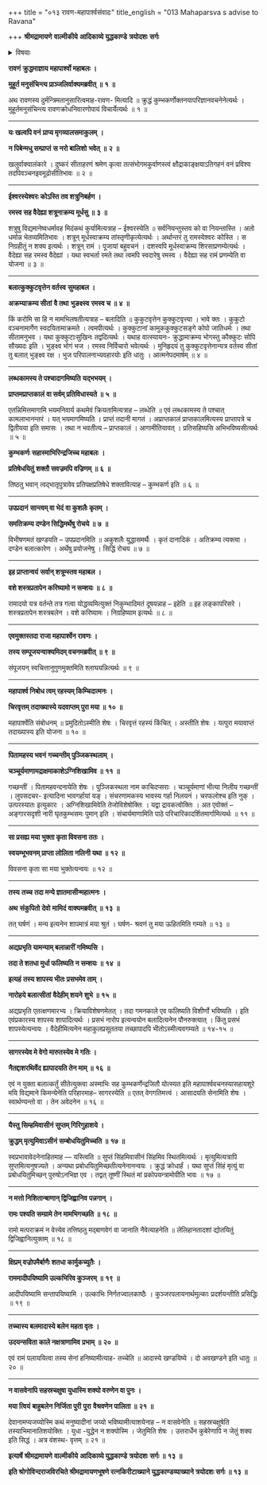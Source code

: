 +++
title = "०१३ रावण-महापार्श्वसंवादः"
title_english = "013 Mahaparsva s advise to Ravana"

+++
**श्रीमद्रामायणे** **वाल्मीकीये** **आदिकाव्ये युद्धकाण्डे** **त्रयोदशः** **सर्गः**


<details><summary>विषयाः</summary>

महापार्थेन कुंभकर्णवचनाकर्णन कुपितरावणप्रहर्षणाय सदृष्टान्तोपन्यासं बलात्कारेणसीतोपभोगचोदना ॥ १ ॥ रावणेन सश्लाघंतंप्रति स्वकृत पुञ्जकस्थलीहठोपभोग लब्धब्रह्मशापस्यहठोपभोगप्रतिबन्धकस्वनिवेदनपूर्वकं रामजयेकुंभकर्णादिनियोजनसूचकत द्वचनोत्तरतयास्वपराक्रमवर्णन पूर्वक मितरनैरपेक्ष्येण स्वस्यरामादिपराजयसामर्थ्योक्तिः ॥ २ ॥

</details>


**रावणं** **क्रुद्धमाज्ञाय महापार्श्वो महाबलः ।**

**मुहूर्त मनुसंचिन्त्य प्राञ्जलिर्वाक्यमब्रवीत् ॥** **१** **॥**

अथ रावणस्य दुर्मन्त्रिमतानुसारित्वमाह-रावण- मित्यादि ॥ क्रुद्धं कुम्भकर्णोक्तनयापरिज्ञानवचनेनेत्यर्थः । मुहूर्तमनुसंचिन्त्य रावणक्रोधनिवारणोपायं विचार्येत्यर्थः ॥ १ ॥

****

**यः खल्वपि वनं** **प्राप्य मृगव्यालसमाकुलम्** **।**

**न पिबेन्मधु सम्प्राप्तं** **स नरो बालिशो** **भवेत्** **॥** **२** **॥**

खलुर्वाक्यालंकारे । दुष्करं सीताहरणं श्रमेण कृत्वा तत्संभोगमकुर्वाणस्त्वं क्षौद्राकाङ्क्षयाऽतिगहनं वनं प्रविश्य तदपिवञ्चनइवमूढोसीतिभावः ॥ २ ॥

****

**ईश्वरस्येश्वरः कोऽस्ति तव शत्रुनिबर्हण ।**

**रमस्व सह वैदेह्या शत्रूनाक्रम्य मूर्धसु ॥** **३** **॥**

शत्रुषु विद्यमानेष्वधर्मावह मिदंकथं कुर्यामित्यत्राह – ईश्वरस्येति ॥ सर्वनियन्तुस्तव को वा नियन्तास्ति । अतो धर्मान्न भेतव्यमितिभावः । शत्रून् मूर्धस्वाक्रम्य तांस्तृणीकृत्येत्यर्थः । अर्थान्तरं तु रामस्येश्वरः कोस्ति । स निग्रहीतुं न शक्य इत्यर्थः । शत्रून् रामं । पूजायां बहुवचनं । दशस्वपि मूर्धस्वाक्रम्य शिरसाप्रणम्येत्यर्थः । वैदेह्या सह रमस्व वैदेह्यां । यथा स्वभर्ता रमते तथा त्वमपि स्वदारेषु रमस्व । वैदेह्या सह रामं प्रणम्येति वा योजना ॥ ३ ॥

****

**बलात्कुक्कुटवृत्तेन वर्तस्व** **सुमहाबल ।**

**अक्रम्याक्रम्य सीतां** **वै तथा** **भुङक्ष्स्व** **रमस्व च ॥** **४** **॥**

किं करोमि सा हि न मामभिलषतीत्यत्राह – बलादिति ॥ कुकुटवृत्तेन कुक्कुटवृत्त्या । भावे क्तः । कुकुटो वञ्चनामार्गेण स्वदयितामाक्रमते । त्वमपीत्यर्थः । कुक्कुटानां कामुककुक्कुटसङ्गे कोपो जातिधर्मः । तथा सीतामनुभव । यथा कुक्कुटाःसुखिनः तद्वदित्यर्थः । यथाह वात्स्यायनः- क्रुद्धामाक्रम्य भोगस्तु कौक्कुटः सोपि सौख्यदः इति । भुङ्क्ष्व भोगं भज । रमस्व निर्विचारो भवेत्यर्थः । मुनिहृदयं तु कुक्कुटवृत्तेनान्यत्र वर्तस्व सीतां तु बलात् भुङ्क्ष्व रक्ष । भुज परिपालनाभ्यवहारयोः इति धातुः । आत्मनेपदमार्षम् ॥ ४ ॥

****

**लब्धकामस्य ते पश्चादागमिष्यति** **यद्भभयम् ।**

**प्राप्तमप्राप्तकालं** **वा सर्वम् प्रतिविधास्यते ॥** **५** **॥**

एतन्निमित्तमागामि भयमनिवार्य कथमेवं क्रियतामित्यत्राह – लब्धेति ॥ एवं लब्धकामस्य ते पश्चात् कामलाभानन्तरं । यत् भयमागमिष्यति । प्राप्तं तदानी मागतं । अप्राप्तकालं प्राप्तकालमित्यस्य प्राप्तापत्रे च द्वितीयया इति समासः । तथा न भवतीत्य – प्राप्तकालं । आगामीतियावत् । प्रतिसहिष्यसि अभिभविष्यसीत्यर्थः ॥ ५ ॥

**कुम्भकर्णः सहास्माभिरिन्द्रजिच्च महाबलः ।**

**प्रतिषेधयितुं** **शक्तौ सवज्रमपि वज्रिणम् ॥** **६** **॥**

तिष्ठतु भवान् त्वद्भातृपुत्रावेव प्रतिपक्षप्रतिषेधे शक्तावित्याह – कुम्भकर्ण इति ॥ ६ ॥

****

**उपप्रदानं** **सान्त्वम् वा भेदं** **वा कुशलैः कृतम् ।**

**समतिक्रम्य दण्डेन सिद्धिमर्थेषु रोचये ॥** **७** **॥**

विभीषणमतं खण्डयति – उपप्रदानमिति ॥ अकुशलैः युद्धासमर्थैः । कृतं दानादिकं । अतिक्रम्य त्यक्त्वा । दण्डेन बलात्कारेण । अर्थेषु प्रयोजनेषु । सिद्धिं रोचय ॥ ७ ॥

****

**इह प्राप्तान्वयं** **सर्वान् शत्रूम्स्तव महाबल ।**

**वशे शस्त्रप्रतापेन करिष्यामो न सम्शयः ॥** **८** **॥**

रामादयो यत्र वर्तन्ते तत्र गत्वा योद्धव्यमित्युक्तं निकुम्भादिमतं दूषयन्नाह – इहेति ॥ इह लङ्कापरिसरे । शस्त्रप्रतापेन शस्त्रबलेन । वशे करिष्यामः । निग्रहिष्याम इत्यर्थः ॥ ८ ॥

****

**एवमुक्तस्तदा राजा महापार्श्वेन रावणः ।**

**तस्य सम्पूजयन्वाक्यमिदम् वचनमब्रवीत् ॥** **९** **॥**

संपूजयन् स्वचित्तानुगुणमुक्तमिति श्लाघयन्नित्यर्थः ॥ ९ ॥

****

**महापार्श्व निबोध त्वम् रहस्यम् किम्चिदात्मनः ।**

**चिरवृत्तम् तदाख्यास्ये यदवाप्तम् पुरा मया ॥** **१०** **॥**

महापार्श्वेति संबोधनम् ॥ प्रमुदितोऽस्मीति शेषः । चिरवृत्तं रहस्यं किंचित् । अस्तीति शेषः । यत्पुरा मयावाप्तं तदाख्यास्य इति योजना ॥ १० ॥

****

**पितामहस्य भवनं** **गच्चन्तीम् पुञ्जिकस्थलाम् ।**

**चञ्चूर्यमाणामद्राक्षमाकाशेऽग्निशिखामिव ॥** **११** **॥**

गच्छन्तीं । पितामहवन्दनायेति शेषः । पुञ्जिकस्थला नाम काचिदप्सराः । चञ्चूर्यमाणां भीत्या निलीय गच्छन्तीं । लुपसदचर- इत्यादिना भावगर्हायां यङ् । संचरणामकस्य भावस्य गर्हा निलयनं । चरफलोश्च इति नुक् । उत्परस्यातः इत्युकारः । अग्निशिखामिवेति तेजोविशेषोक्तिः । यद्वा द्रावकत्वोक्तिः । अत एवोक्तं – अङ्गारसदृशी नारी घृतकुम्भसमः पुमान् इति । संचार्यमाणामिति पाठे परिचारिकादर्शितमार्गामित्यर्थः ॥ ११ ॥

****

**सा प्रसह्य मया भुक्ता कृता विवसना ततः ।**

**स्वयम्भूभवनम् प्राप्ता लोलिता नलिनी यथा ॥** **१२** **॥**

विवसना कृता सा मया भुक्तेत्यन्वयः ॥ १२ ॥

****

**तस्य** **तच्च** **तदा मन्ये ज्ञातमासीन्महात्मनः ।**

**अथ** **संकुपितो** **देवो** **मामिदं** **वाक्यमब्रवीत्** **॥** **१३** **॥**

तत् घर्षणं । मन्य इत्यनेन शापमात्रं मया श्रुतं । घर्षण- श्रवणं तु मया ऊहितमिति गम्यते ॥ १३ ॥

****

**अद्यप्रभृति यामन्याम् बलान्नारीं** **गमिष्यसि ।**

**तदा ते शतधा मुर्धा फलिष्यति न सम्शयः ॥** **१४** **॥**

**इत्यहं** **तस्य शापस्य भीतः प्रसभमेव ताम् ।**

**नारोहये बलात्सीतां** **वैदेहीम् शयने** **शुभे ॥** **१५** **॥**

अद्यप्रभृति एतत्क्षणमारभ्य । क्रियाविशेषणमेतत् । तदा गमनकाले एव फलिष्यति विशीर्णो भविष्यति । इति एवंप्रकारस्य शापस्य शापादित्यर्थः । प्रसभं नारोप इत्यन्वयोन बलादित्यनेन पौनरुक्त्यात् । किंतु प्रसभं शापस्येत्यन्वयः । वैदेहीमित्यनेन महाकुलप्रसूततया तच्छापादपि भीतोऽस्मीत्यवगम्यते ॥ १४-१५ ॥

****

**सागरस्येव मे वेगो मारुतस्येव मे गतिः ।**

**नैतद्दाशरथिर्वेद ह्यापादयति तेन माम् ॥** **१६** **॥**

एवं न युक्ता बलात्कर्तुं सीतेत्युक्त्वा अस्माभिः सह कुम्भकर्णेन्द्रजितौ योत्स्यत इति महापार्श्ववचनस्यासहायशूरे मयि विद्यमाने किमन्येनेति परिहारमाह– सागरस्येति ॥ एतत् वेगगतिमत्त्वं । आसादयति सेनामिति शेषः । स्वार्थण्यन्तो वा । तेन अवेदनेन ॥ १६ ॥

****

**यैस्तु** **सिम्हमिवासीनं** **सुप्तम् गिरिगुहाशये ।**

**क्रुद्धम् मृत्युमिवाऽसीनं** **सम्बोधयितुमिच्चति ॥** **१७** **॥**

स्वप्रभावावेदनेनाहितमाह — यस्त्विति ॥ सुप्तं सिंहमिवासीनं सिंहमिव स्थितमित्यर्थः । मृत्युमित्यत्रापि सुप्तमित्यनुषज्यते । अन्यथा प्रबोधयितुमिच्छतीत्यनेनानन्वयः । क्रुद्धं क्रोधार्हं । यथा सुप्तं सिंहं मृत्युं वा प्रबोधयितुमिच्छन् पुरुषोऽनभिज्ञ एव । तद्वत् तूष्णीं स्थितं मां प्रकोपयन्त्रामोपीति भावः ॥ १७ ॥

****

**न मत्तो निशितान्बाणान् द्विजिह्वानिव** **पन्नगान्** **।**

**रामः पश्यति सम्ग्रामे तेन मामभिगच्छति ॥** **१८** **॥**

रामो मत्पराक्रमं न वेत्त्येव तत्तिष्ठतु मद्बाणवेगं वा जानाति नैवेत्याहनेति ॥ लेलिहानतादशां द्योतयितुं द्विजिह्वानित्युक्तम् ॥ १८ ॥

****

**क्षिप्रम् वज्रोपमैर्बाणैः शतधा कार्मुकच्युतैः ।**

**राममादीपयिष्यामि उल्कभिरिव कुञ्जरम् ॥** **१९** **॥**

आदीपयिष्यामि सन्तापयिष्यामि । उल्काभिः निर्गतज्वालकाष्ठैः । कुञ्जरपलायनार्थमुल्काः प्रदर्शयन्तीति प्रसिद्धिः ॥ १९ ॥

****

**तच्चास्य बलमादास्ये बलेन महता वृतः ।**

**उदयन्सविता काले नक्षत्राणामिव** **प्रभाम्** **॥** **२०** **॥**

एवं रामं पलाययित्वा तस्य सेनां हनिष्यामीत्याह- तच्चेति ॥ आदास्ये खण्डयिष्ये । दो अवखण्डने इति धातुः ॥ २० ॥

****

**न वासवेनापि सहस्रचक्षुषा युधास्मि शक्यो वरुणेन वा पुनः ।**

**मया त्वियं** **बाहुबलेन निर्जिता पुरी** **पुरा** **वैश्रवणेन पालिता ॥** **२१** **॥**

देवानामप्यजय्योस्मि कथं मनुष्यादीनां जय्यो भविष्यामीत्याशयेनाह – न वासवेनेति ॥ सहस्रचक्षुषेति तस्याभिमानातिशयोक्तिः । युधा -युद्धेन न शक्योस्मि । जेतुमिति शेषः । उत्तरार्धेन कुबेरेणापि न जेतुं शक्य इति सिद्धं । अत्र वंशस्थ- वृत्तम् ॥ २१ ॥

**इत्यार्षे श्रीमद्रामायणे** **वाल्मीकीये** **आदिकाव्ये युद्धकाण्डे** **त्रयोदशः** **सर्गः ॥** **१३** **॥**

**इति श्रोगोविन्दराजविरचिते श्रीमद्रामायणभूषणे रत्नकिरीटाख्याने युद्धकाण्डव्याख्याने त्रयोदशः सर्गः ॥ १३ ॥**
